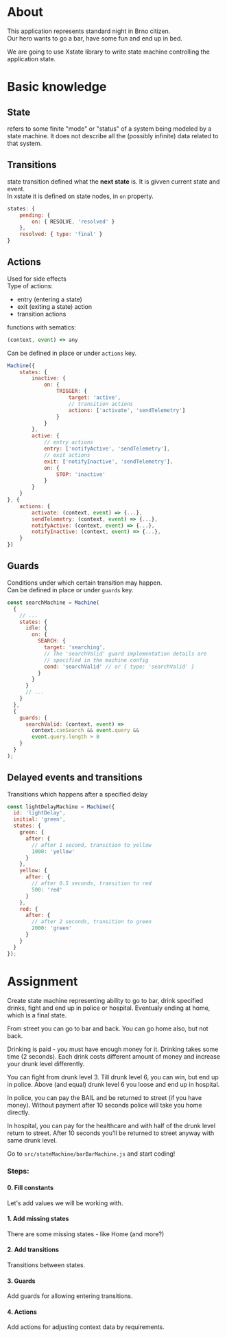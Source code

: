 # About
This application represents standard night in Brno citizen.  
Our hero wants to go a bar, have some fun and end up in bed.

We are going to use Xstate library to write state machine controlling the application state.

# Basic knowledge
## State
refers to some finite "mode" or "status" of a system being modeled by a state machine. It does not describe all the (possibly infinite) data related to that system.

## Transitions
state transition defined what the **next state** is. It is givven current state and event.  
In xstate it is defined on state nodes, in `on` property.
```javascript
states: {
    pending: {
        on: { RESOLVE, 'resolved' }
    },
    resolved: { type: 'final' }
}
```

## Actions
Used for side effects  
Type of actions:
- entry (entering a state)
- exit (exiting a state) action
- transition actions

functions with sematics:  
```javascript
(context, event) => any
```
Can be defined in place or under `actions` key.
```javascript
Machine({
    states: {
        inactive: {
            on: {
                TRIGGER: {
                    target: 'active',
                    // transition actions
                    actions: ['activate', 'sendTelemetry']
                }
            }
        },
        active: {
            // entry actions
            entry: ['notifyActive', 'sendTelemetry'],
            // exit actions
            exit: ['notifyInactive', 'sendTelemetry'],
            on: {
                STOP: 'inactive'
            }
        }
    }
}, {
    actions: {
        activate: (context, event) => {...},
        sendTelemetry: (context, event) => {...},
        notifyActive: (context, event) => {...},
        notifyInactive: (context, event) => {...},
    }
})
```

## Guards
Conditions under which certain transition may happen.  
Can be defined in place or under `guards` key.
```javascript
const searchMachine = Machine(
  {
    // ...
    states: {
      idle: {
        on: {
          SEARCH: {
            target: 'searching',
            // The 'searchValid' guard implementation details are
            // specified in the machine config
            cond: 'searchValid' // or { type: 'searchValid' }
          }
        }
      }
      // ...
    }
  },
  {
    guards: {
      searchValid: (context, event) =>
        context.canSearch && event.query && 
        event.query.length > 0
    }
  }
);
```

## Delayed events and transitions
Transitions which happens after a specified delay
```javascript
const lightDelayMachine = Machine({
  id: 'lightDelay',
  initial: 'green',
  states: {
    green: {
      after: {
        // after 1 second, transition to yellow
        1000: 'yellow'
      }
    },
    yellow: {
      after: {
        // after 0.5 seconds, transition to red
        500: 'red'
      }
    },
    red: {
      after: {
        // after 2 seconds, transition to green
        2000: 'green'
      }
    }
  }
});
```

# Assignment
Create state machine representing ability to go to bar, drink specified drinks, fight and end up in police or hospital. Eventualy ending at home, which is a final state.

From street you can go to bar and back. You can go home also, but not back.

Drinking is paid - you must have enough money for it. Drinking takes some time (2 seconds). Each drink costs different amount of money and increase your drunk level differently.

You can fight from drunk level 3. Till drunk level 6, you can win, but end up in police. Above (and equal) drunk level 6 you loose and end up in hospital.

In police, you can pay the BAIL and be returned to street (if you have money). Without payment after 10 seconds police will take you home directly.

In hospital, you can pay for the healthcare and with half of the drunk level return to street. After 10 seconds you'll be returned to street anyway with same drunk level.

Go to `src/stateMachine/barBarMachine.js` and start coding!

### Steps:

#### 0. Fill constants
Let's add values we will be working with.

#### 1. Add missing states
There are some  missing states - like Home (and more?)

#### 2. Add transitions
Transitions between states.

#### 3. Guards
Add guards for allowing entering transitions.

#### 4. Actions
Add actions for adjusting context data by requirements.